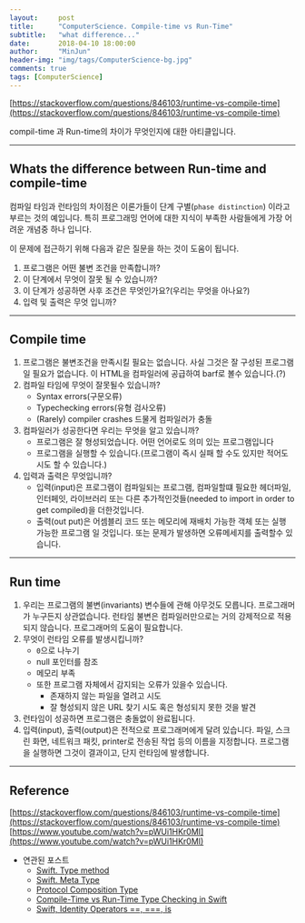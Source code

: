 ```yaml
---
layout:     post
title:      "ComputerScience. Compile-time vs Run-Time"
subtitle:   "what difference..."
date:       2018-04-10 18:00:00
author:     "MinJun"
header-img: "img/tags/ComputerScience-bg.jpg"
comments: true 
tags: [ComputerScience]
---
```


[https://stackoverflow.com/questions/846103/runtime-vs-compile-time](https://stackoverflow.com/questions/846103/runtime-vs-compile-time) <br>

compil-time 과 Run-time의 차이가 무엇인지에 대한 아티클입니다. 

---

## Whats the difference between Run-time and compile-time 

컴파일 타임과 런타임의 차이점은 이론가들이 단계 구별(`phase distinction`) 이라고 부르는 것의 예입니다. 특히 프로그래밍 언어에 대한 지식이 부족한 사람들에게 가장 어려운 개념중 하나 입니다. 

이 문제에 접근하기 위해 다음과 같은 질문을 하는 것이 도움이 됩니다.

1. 프로그램은 어떤 불변 조건을 만족합니까?
2. 이 단계에서 무엇이 잘못 될 수 있습니까?
3. 이 단계가 성공하면 사후 조건은 무엇인가요?(우리는 무엇을 아나요?)
4. 입력 및 출력은 무엇 입니까?

---

##  Compile time 

1. 프로그램은 불변조건을 만족시킬 필요는 없습니다. 사실 그것은 잘 구성된 프로그램일 필요가 없습니다. 이 HTML을 컴파일러에 공급하여 barf로 볼수 있습니다.(?) 
2. 컴파일 타임에 무엇이 잘못될수 있습니까?
	- Syntax errors(구문오류)
	- Typechecking errors(유형 검사오류)
	- (Rarely) compiler crashes 드물게 컴파일러가 충돌 
3. 컴파일러가 성공한다면 우리는 무엇을 알고 있습니까?
	- 프로그램은 잘 형성되었습니다. 어떤 언어로도 의미 있는 프로그램입니다
	- 프로그램을 실행할 수 있습니다.(프로그램이 즉시 실패 할 수도 있지만 적어도 시도 할 수 있습니다.)
4. 입력과 출력은 무엇입니까? 
	- 입력(input)은 프로그램이 컴파일되는 프로그램, 컴파일할떄 필요한 헤더파일, 인터페잇, 라이브러리 또는 다른 추가적인것들(needed to import in order to get compiled)을 더한것입니다. 
	- 출력(out put)은 어셈블리 코드 또는 메모리에 재배치 가능한 객체 또는 실행 가능한 프로그램 일 것입니다. 또는 문제가 발생하면 오류메세지를 출력할수 있습니다. 
	
	
---

## Run time 

1. 우리는 프로그램의 불변(invariants) 변수들에 관해 아무것도 모릅니다. 프로그래머가 누구든지 상관없습니다. 런타임 불변은 컴파일러만으로는 거의 강제적으로 적용되지 않습니다. 프로그래머의 도움이 필요합니다. 
2. 무엇이 런타임 오류를 발생시킵니까? 
	- `0`으로 나누기
	- null 포인터를 참조
	- 메모리 부족
	- 또한 프로그램 자체에서 감지되는 오류가 있을수 있습니다.
		- 존재하지 않는 파일을 열려고 시도
		- 잘 형성되지 않은 URL 찾기 시도 혹은 형성되지 못한 것을 발견
3. 런타임이 성공하면 프로그램은 충돌없이 완료됩니다. 
4. 입력(input), 출력(output)은 전적으로 프로그래머에게 달려 있습니다. 파일, 스크린 화면, 네트워크 패킷, printer로 전송된 작업 등의 이름을 지정합니다. 프로그램을 실행하면 그것이 결과이고, 단지 런타임에 발생합니다.  

---

## Reference 

[https://stackoverflow.com/questions/846103/runtime-vs-compile-time](https://stackoverflow.com/questions/846103/runtime-vs-compile-time)<br>
[https://www.youtube.com/watch?v=pWUi1HKr0MI](https://www.youtube.com/watch?v=pWUi1HKr0MI)

- 연관된 포스트
	- [<U>Swift. Type method</U>](https://devmjun.github.io/archive/Type_Methods)
	- [<U>Swift. Meta Type</U>](https://devmjun.github.io/archive/Meta_Type_Swift)
	- [<U>Protocol Composition Type</U>](https://devmjun.github.io/archive/Protocol_Composition_Type)
	- [<U>Compile-Time vs Run-Time Type Checking in Swift</U>](https://devmjun.github.io/archive/Compile-Time_vs_Run_Time_Type_checking_in_Swift)
	- [<U>Swift, Identity Operators ==, ===, is</U>](https://devmjun.github.io/archive/00-Identity-Operators)

